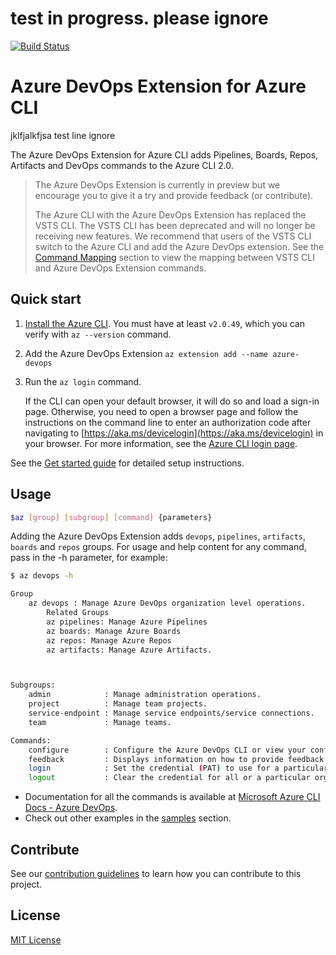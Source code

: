 # test in progress. please ignore

[![Build Status](https://dev.azure.com/ms/azure-devops-cli-extension/_apis/build/status/Azure%20DevOps%20CLI%20-%20Merge%20GitHub?branchName=master)](https://dev.azure.com/ms/azure-devops-cli-extension/_build/latest?definitionId=39&branchName=master)

# Azure DevOps Extension for Azure CLI

jklfjalkfjsa test line ignore

The Azure DevOps Extension for Azure CLI adds Pipelines, Boards, Repos, Artifacts and DevOps commands to the Azure CLI 2.0.

> The Azure DevOps Extension is currently in preview but we encourage you to give it a try and provide feedback (or contribute).
>
>The Azure CLI with the Azure DevOps Extension has replaced the VSTS CLI. The VSTS CLI has been deprecated and will no longer be receiving new features. We recommend that users of the VSTS CLI switch to the Azure CLI and add the Azure DevOps extension. See the [Command Mapping](/doc/command_mapping.md) section to view the mapping between VSTS CLI and Azure DevOps Extension commands.

## Quick start

1. [Install the Azure CLI](https://docs.microsoft.com/cli/azure/install-azure-cli). You must have at least `v2.0.49`, which you can verify with `az --version` command.

1. Add the Azure DevOps Extension `az extension add --name azure-devops`

1. Run the `az login` command.

    If the CLI can open your default browser, it will do so and load a sign-in page. Otherwise, you need to open a
    browser page and follow the instructions on the command line to enter an authorization code after navigating to
    [https://aka.ms/devicelogin](https://aka.ms/devicelogin) in your browser. For more information, see the
    [Azure CLI login page](https://docs.microsoft.com/cli/azure/authenticate-azure-cli?view=azure-cli-latest).

See the [Get started guide](/doc/getting_started.md) for detailed setup instructions.

## Usage

```bash
$az [group] [subgroup] [command] {parameters}
```

Adding the Azure DevOps Extension adds `devops`, `pipelines`, `artifacts`, `boards` and `repos` groups.
For usage and help content for any command, pass in the -h parameter, for example:

```bash
$ az devops -h

Group
    az devops : Manage Azure DevOps organization level operations.
        Related Groups
        az pipelines: Manage Azure Pipelines
        az boards: Manage Azure Boards
        az repos: Manage Azure Repos
        az artifacts: Manage Azure Artifacts.



Subgroups:
    admin            : Manage administration operations.
    project          : Manage team projects.
    service-endpoint : Manage service endpoints/service connections.
    team             : Manage teams.

Commands:
    configure        : Configure the Azure DevOps CLI or view your configuration.
    feedback         : Displays information on how to provide feedback to the Azure DevOps CLI team.
    login            : Set the credential (PAT) to use for a particular organization.
    logout           : Clear the credential for all or a particular organization.
```

- Documentation for all the commands is available at [Microsoft Azure CLI Docs - Azure DevOps](https://docs.microsoft.com/cli/azure/ext/azure-devops/?view=azure-cli-latest).
- Check out other examples in the [samples](/doc/samples.md) section.

## Contribute

See our [contribution guidelines](CONTRIBUTING.md) to learn how you can contribute to this project.

## License

[MIT License](LICENSE)
